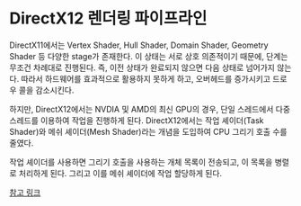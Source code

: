 # DirectX12 렌더링 파이프라인

DirectX11에서는 Vertex Shader, Hull Shader, Domain Shader, Geometry Shader 등 다양한 stage가 존재한다.
이 상태는 서로 상호 의존적이기 때문에, 단계는 무조건 차례대로 진행된다. 즉, 이전 상태가 완료되지 않으면 다음 상태로 넘어가지 않는다.
따라서 하드웨어를 효과적으로 활용하지 못하게 하고, 오버헤드를 증가시키고 드로우 콜을 감소시킨다.

하지만, DirectX12에서는 NVDIA 및 AMD의 최신 GPU의 경우, 단일 스레드에서 다중 스레드를 이용하여 작업을 진행하게 된다.
DirectX12에서는 작업 셰이더(Task Shader)와 메쉬 셰이더(Mesh Shader)라는 개념을 도입하여 CPU 그리기 호출 수를 줄였다.

작업 셰이더를 사용하면 그리기 호출을 사용하는 개체 목록이 전송되고, 이 목록을 병렬로 처리하게 된다. 그리고 이를 메쉬 셰이더에 작업 할당하게 된다.

[참고 링크](https://quasarzone.com/bbs/qn_hardware/views/1175927)


